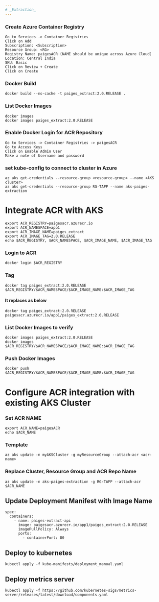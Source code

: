 ```yaml
---
# _Extraction_
---
```


### Create Azure Container Registry
	
	Go to Services -> Container Registries
	Click on Add
	Subscription: <Subscription>
	Resource Group: <RG>
	Registry Name: paigesACR (NAME should be unique across Azure Cloud)
	Location: Central India
	SKU: Basic 
	Click on Review + Create
	Click on Create
 
### Docker Build
	
	docker build --no-cache -t paiges_extract:2.0.RELEASE .

### List Docker Images

	docker images
	docker images paiges_extract:2.0.RELEASE
	
### Enable Docker Login for ACR Repository
	
	Go to Services -> Container Registries -> paigesACR
	Go to Access Keys
	Click on Enable Admin User
	Make a note of Username and password


### set kube-config to connect to cluster in Azure

	az aks get-credentials --resource-group <resource-group> --name <AKS cluster>
	az aks get-credentials --resource-group RG-TAPP --name aks-paiges-extraction  
# Integrate ACR with AKS
	
	export ACR_REGISTRY=paigesacr.azurecr.io
	export ACR_NAMESPACE=app1
	export ACR_IMAGE_NAME=paiges_extract
	export ACR_IMAGE_TAG=2.0.RELEASE
	echo $ACR_REGISTRY, $ACR_NAMESPACE, $ACR_IMAGE_NAME, $ACR_IMAGE_TAG

### Login to ACR

	docker login $ACR_REGISTRY

### Tag

	docker tag paiges_extract:2.0.RELEASE  $ACR_REGISTRY/$ACR_NAMESPACE/$ACR_IMAGE_NAME:$ACR_IMAGE_TAG

#### It replaces as below
	docker tag paiges_extract:2.0.RELEASE paigesacr.azurecr.io/app1/paiges_extract:2.0.RELEASE
	
	
### List Docker Images to verify

	docker images paiges_extract:2.0.RELEASE
	docker images $ACR_REGISTRY/$ACR_NAMESPACE/$ACR_IMAGE_NAME:$ACR_IMAGE_TAG

### Push Docker Images

	docker push $ACR_REGISTRY/$ACR_NAMESPACE/$ACR_IMAGE_NAME:$ACR_IMAGE_TAG



# Configure ACR integration with existing AKS Cluster

### Set ACR NAME

	export ACR_NAME=paigesACR
	echo $ACR_NAME



### Template

	az aks update -n myAKSCluster -g myResourceGroup --attach-acr <acr-name>

### Replace Cluster, Resource Group and ACR Repo Name

	az aks update -n aks-paiges-extraction -g RG-TAPP --attach-acr $ACR_NAME

## Update Deployment Manifest with Image Name
	
	spec:
      containers:
        - name: paiges-extract-api
          image: paigesacr.azurecr.io/app1/paiges_extract:2.0.RELEASE
          imagePullPolicy: Always
          ports:
            - containerPort: 80

	
## Deploy to kubernetes
	kubectl apply -f kube-manifests/deployment_manual.yaml

## Deploy metrics server

```
kubectl apply -f https://github.com/kubernetes-sigs/metrics-server/releases/latest/download/components.yaml
```
